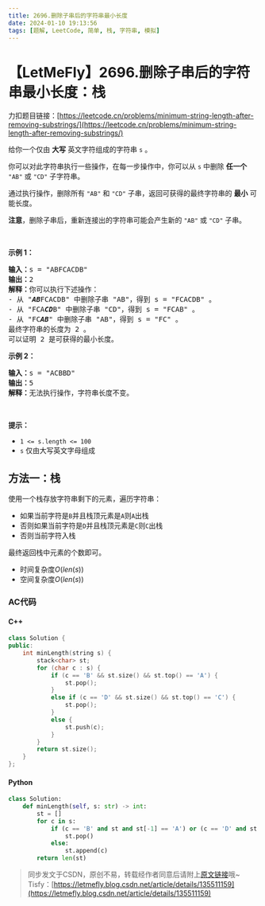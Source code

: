 ```yaml
---
title: 2696.删除子串后的字符串最小长度
date: 2024-01-10 19:13:56
tags: [题解, LeetCode, 简单, 栈, 字符串, 模拟]
---
```


# 【LetMeFly】2696.删除子串后的字符串最小长度：栈

力扣题目链接：[https://leetcode.cn/problems/minimum-string-length-after-removing-substrings/](https://leetcode.cn/problems/minimum-string-length-after-removing-substrings/)

<p>给你一个仅由 <strong>大写</strong> 英文字符组成的字符串 <code>s</code> 。</p>

<p>你可以对此字符串执行一些操作，在每一步操作中，你可以从 <code>s</code> 中删除 <strong>任一个</strong> <code>"AB"</code> 或 <code>"CD"</code> 子字符串。</p>

<p>通过执行操作，删除所有&nbsp;<code>"AB"</code> 和 <code>"CD"</code> 子串，返回可获得的最终字符串的 <strong>最小</strong> 可能长度。</p>

<p><strong>注意</strong>，删除子串后，重新连接出的字符串可能会产生新的&nbsp;<code>"AB"</code> 或 <code>"CD"</code> 子串。</p>

<p>&nbsp;</p>

<p><strong>示例 1：</strong></p>

<pre>
<strong>输入：</strong>s = "ABFCACDB"
<strong>输出：</strong>2
<strong>解释：</strong>你可以执行下述操作：
- 从 "<em><strong>AB</strong></em>FCACDB" 中删除子串 "AB"，得到 s = "FCACDB" 。
- 从 "FCA<em><strong>CD</strong></em>B" 中删除子串 "CD"，得到 s = "FCAB" 。
- 从 "FC<strong><em>AB</em></strong>" 中删除子串 "AB"，得到 s = "FC" 。
最终字符串的长度为 2 。
可以证明 2 是可获得的最小长度。</pre>

<p><strong>示例 2：</strong></p>

<pre>
<strong>输入：</strong>s = "ACBBD"
<strong>输出：</strong>5
<strong>解释：</strong>无法执行操作，字符串长度不变。
</pre>

<p>&nbsp;</p>

<p><strong>提示：</strong></p>

<ul>
	<li><code>1 &lt;= s.length &lt;= 100</code></li>
	<li><code>s</code> 仅由大写英文字母组成</li>
</ul>


    
## 方法一：栈

使用一个栈存放字符串剩下的元素，遍历字符串：

+ 如果当前字符是```B```并且栈顶元素是```A```则```A```出栈
+ 否则如果当前字符是```D```并且栈顶元素是```C```则```C```出栈
+ 否则当前字符入栈

最终返回栈中元素的个数即可。

+ 时间复杂度$O(len(s))$
+ 空间复杂度$O(len(s))$

### AC代码

#### C++

```cpp
class Solution {
public:
    int minLength(string s) {
        stack<char> st;
        for (char c : s) {
            if (c == 'B' && st.size() && st.top() == 'A') {
                st.pop();
            }
            else if (c == 'D' && st.size() && st.top() == 'C') {
                st.pop();
            }
            else {
                st.push(c);
            }
        }
        return st.size();
    }
};
```

#### Python

```python
class Solution:
    def minLength(self, s: str) -> int:
        st = []
        for c in s:
            if (c == 'B' and st and st[-1] == 'A') or (c == 'D' and st and st[-1] == 'C'):
                st.pop()
            else:
                st.append(c)
        return len(st)
```

> 同步发文于CSDN，原创不易，转载经作者同意后请附上[原文链接](https://blog.letmefly.xyz/2024/01/10/LeetCode%202696.%E5%88%A0%E9%99%A4%E5%AD%90%E4%B8%B2%E5%90%8E%E7%9A%84%E5%AD%97%E7%AC%A6%E4%B8%B2%E6%9C%80%E5%B0%8F%E9%95%BF%E5%BA%A6/)哦~
> Tisfy：[https://letmefly.blog.csdn.net/article/details/135511159](https://letmefly.blog.csdn.net/article/details/135511159)
